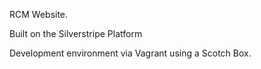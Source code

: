 RCM Website.

Built on the Silverstripe Platform

Development environment via Vagrant using a Scotch Box.
